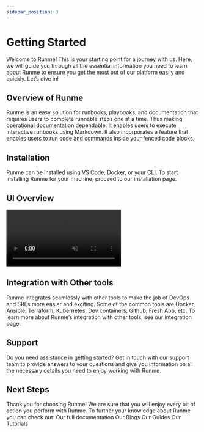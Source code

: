 ```yaml
---
sidebar_position: 3
---
```


# Getting Started

Welcome to Runme! This is your starting point for a journey with us. Here, we will guide you through all the essential information you need to learn about Runme to ensure you get the most out of our platform easily and quickly. Let’s dive in!

## **Overview of Runme**
Runme is an easy solution for runbooks, playbooks, and documentation that requires users to complete runnable steps one at a time. Thus making operational documentation dependable.
It enables users to execute interactive runbooks using Markdown. It also incorporates a feature that enables users to run code and commands inside your fenced code blocks.

## **Installation**
Runme can be installed using VS Code, Docker, or your CLI. To start installing Runme for your machine, proceed to our installation page.

## **UI Overview**

<video autoPlay loop muted playsInline controls>
  <source src="/videos/runme-uioverview.mp4" type="video/mp4" />
  <source src="/videos/runme-uioverview.webm" type="video/webm" />
</video>


## **Integration with Other tools**

Runme integrates seamlessly with other tools to make the job of DevOps and SREs more easier and exciting.  Some of the common tools are Docker, Ansible, Terraform, Kubernetes, Dev containers, Github, Fresh App, etc.
To learn more about Runme’s integration with other tools, see our integration page.

## **Support**
Do you need assistance in getting started? Get in touch with our support team to provide answers to your questions and give you information on all the necessary details you need to enjoy working with Runme.

## **Next Steps**
Thank you for choosing Runme!
We are sure that you will enjoy every bit of action you perform with Runme.
To further your knowledge about Runme you can check out:
Our full documentation
Our Blogs
Our Guides
Our Tutorials

